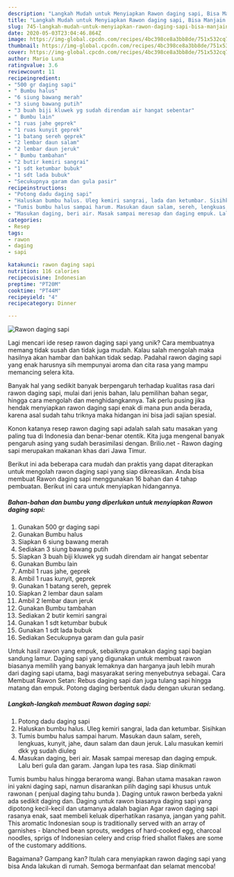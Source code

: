 ```yaml
---
description: "Langkah Mudah untuk Menyiapkan Rawon daging sapi, Bisa Manjain Lidah"
title: "Langkah Mudah untuk Menyiapkan Rawon daging sapi, Bisa Manjain Lidah"
slug: 745-langkah-mudah-untuk-menyiapkan-rawon-daging-sapi-bisa-manjain-lidah
date: 2020-05-03T23:04:46.864Z
image: https://img-global.cpcdn.com/recipes/4bc398ce8a3bb8de/751x532cq70/rawon-daging-sapi-foto-resep-utama.jpg
thumbnail: https://img-global.cpcdn.com/recipes/4bc398ce8a3bb8de/751x532cq70/rawon-daging-sapi-foto-resep-utama.jpg
cover: https://img-global.cpcdn.com/recipes/4bc398ce8a3bb8de/751x532cq70/rawon-daging-sapi-foto-resep-utama.jpg
author: Mario Luna
ratingvalue: 3.6
reviewcount: 11
recipeingredient:
- "500 gr daging sapi"
- " Bumbu halus"
- "6 siung bawang merah"
- "3 siung bawang putih"
- "3 buah biji kluwek yg sudah direndam air hangat sebentar"
- " Bumbu lain"
- "1 ruas jahe geprek"
- "1 ruas kunyit geprek"
- "1 batang sereh geprek"
- "2 lembar daun salam"
- "2 lembar daun jeruk"
- " Bumbu tambahan"
- "2 butir kemiri sangrai"
- "1 sdt ketumbar bubuk"
- "1 sdt lada bubuk"
- "Secukupnya garam dan gula pasir"
recipeinstructions:
- "Potong dadu daging sapi"
- "Haluskan bumbu halus. Uleg kemiri sangrai, lada dan ketumbar. Sisihkan"
- "Tumis bumbu halus sampai harum. Masukan daun salam, sereh, lengkuas, kunyit, jahe, daun salam dan daun jeruk. Lalu masukan kemiri dkk yg sudah diuleg"
- "Masukan daging, beri air. Masak sampai meresap dan daging empuk. Lalu beri gula dan garam. Jangan lupa tes rasa. Siap dinikmati"
categories:
- Resep
tags:
- rawon
- daging
- sapi

katakunci: rawon daging sapi 
nutrition: 116 calories
recipecuisine: Indonesian
preptime: "PT20M"
cooktime: "PT44M"
recipeyield: "4"
recipecategory: Dinner

---
```



![Rawon daging sapi](https://img-global.cpcdn.com/recipes/4bc398ce8a3bb8de/751x532cq70/rawon-daging-sapi-foto-resep-utama.jpg)

Lagi mencari ide resep rawon daging sapi yang unik? Cara membuatnya memang tidak susah dan tidak juga mudah. Kalau salah mengolah maka hasilnya akan hambar dan bahkan tidak sedap. Padahal rawon daging sapi yang enak harusnya sih mempunyai aroma dan cita rasa yang mampu memancing selera kita.

Banyak hal yang sedikit banyak berpengaruh terhadap kualitas rasa dari rawon daging sapi, mulai dari jenis bahan, lalu pemilihan bahan segar, hingga cara mengolah dan menghidangkannya. Tak perlu pusing jika hendak menyiapkan rawon daging sapi enak di mana pun anda berada, karena asal sudah tahu triknya maka hidangan ini bisa jadi sajian spesial.

Konon katanya resep rawon daging sapi adalah salah satu masakan yang paling tua di Indonesia dan benar-benar otentik. Kita juga mengenal banyak pengaruh asing yang sudah berasimilasi dengan. Brilio.net - Rawon daging sapi merupakan makanan khas dari Jawa Timur.


Berikut ini ada beberapa cara mudah dan praktis yang dapat diterapkan untuk mengolah rawon daging sapi yang siap dikreasikan. Anda bisa membuat Rawon daging sapi menggunakan 16 bahan dan 4 tahap pembuatan. Berikut ini cara untuk menyiapkan hidangannya.

<!--inarticleads1-->

##### Bahan-bahan dan bumbu yang diperlukan untuk menyiapkan Rawon daging sapi:

1. Gunakan 500 gr daging sapi
1. Gunakan  Bumbu halus
1. Siapkan 6 siung bawang merah
1. Sediakan 3 siung bawang putih
1. Siapkan 3 buah biji kluwek yg sudah direndam air hangat sebentar
1. Gunakan  Bumbu lain
1. Ambil 1 ruas jahe, geprek
1. Ambil 1 ruas kunyit, geprek
1. Gunakan 1 batang sereh, geprek
1. Siapkan 2 lembar daun salam
1. Ambil 2 lembar daun jeruk
1. Gunakan  Bumbu tambahan
1. Sediakan 2 butir kemiri sangrai
1. Gunakan 1 sdt ketumbar bubuk
1. Gunakan 1 sdt lada bubuk
1. Sediakan Secukupnya garam dan gula pasir


Untuk hasil rawon yang empuk, sebaiknya gunakan daging sapi bagian sandung lamur. Daging sapi yang digunakan untuk membuat rawon biasanya memilih yang banyak lemaknya dan harganya jauh lebih murah dari daging sapi utama, bagi masyarakat sering menyebutnya sebagai. Cara Membuat Rawon Setan: Rebus daging sapi dan juga tulang sapi hingga matang dan empuk. Potong daging berbentuk dadu dengan ukuran sedang. 

<!--inarticleads2-->

##### Langkah-langkah membuat Rawon daging sapi:

1. Potong dadu daging sapi
1. Haluskan bumbu halus. Uleg kemiri sangrai, lada dan ketumbar. Sisihkan
1. Tumis bumbu halus sampai harum. Masukan daun salam, sereh, lengkuas, kunyit, jahe, daun salam dan daun jeruk. Lalu masukan kemiri dkk yg sudah diuleg
1. Masukan daging, beri air. Masak sampai meresap dan daging empuk. Lalu beri gula dan garam. Jangan lupa tes rasa. Siap dinikmati


Tumis bumbu halus hingga beraroma wangi. Bahan utama masakan rawon ini yakni daging sapi, namun disarankan pilih daging sapi khusus untuk rawonan ( penjual daging tahu bunda ). Daging untuk rawon berbeda yakni ada sedikit daging dan. Daging untuk rawon biasanya daging sapi yang dipotong kecil-kecil dan utamanya adalah bagian Agar rawon daging sapi rasanya enak, saat membeli keluak diperhatikan rasanya, jangan yang pahit. This aromatic Indonesian soup is traditionally served with an array of garnishes - blanched bean sprouts, wedges of hard-cooked egg, charcoal noodles, sprigs of Indonesian celery and crisp fried shallot flakes are some of the customary additions. 

Bagaimana? Gampang kan? Itulah cara menyiapkan rawon daging sapi yang bisa Anda lakukan di rumah. Semoga bermanfaat dan selamat mencoba!
